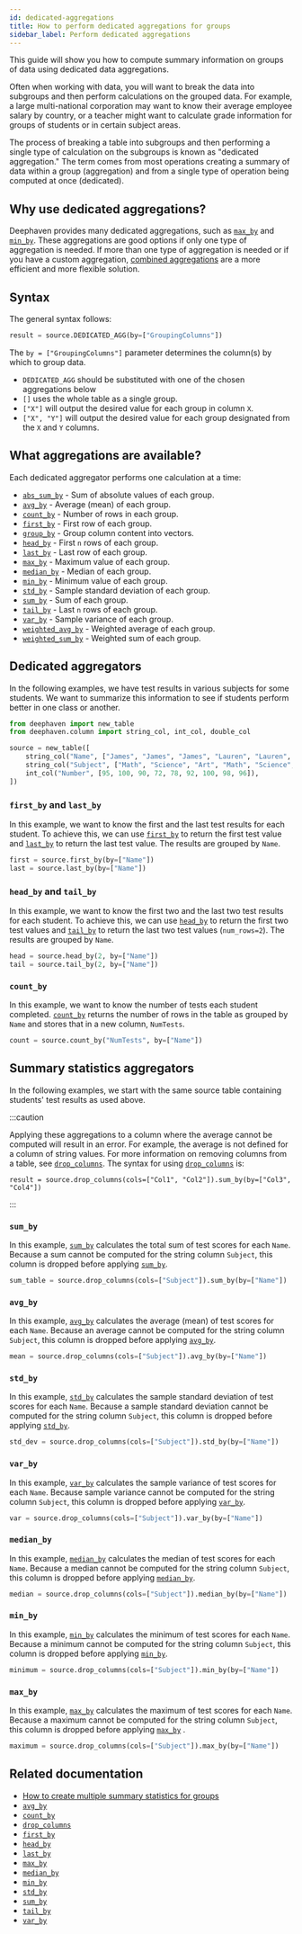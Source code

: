 ```yaml
---
id: dedicated-aggregations
title: How to perform dedicated aggregations for groups
sidebar_label: Perform dedicated aggregations
---
```


This guide will show you how to compute summary information on groups of data using dedicated data aggregations.

Often when working with data, you will want to break the data into subgroups and then perform calculations on the grouped data. For example, a large multi-national corporation may want to know their average employee salary by country, or a teacher might want to calculate grade information for groups of students or in certain subject areas.

The process of breaking a table into subgroups and then performing a single type of calculation on the subgroups is known as "dedicated aggregation." The term comes from most operations creating a summary of data within a group (aggregation) and from a single type of operation being computed at once (dedicated).

## Why use dedicated aggregations?

Deephaven provides many dedicated aggregations, such as [`max_by`](../reference/table-operations/group-and-aggregate/maxBy.md) and [`min_by`](../reference/table-operations/group-and-aggregate/minBy.md). These aggregations are good options if only one type of aggregation is needed. If more than one type of aggregation is needed or if you have a custom aggregation, [combined aggregations](./combined-aggregations.md) are a more efficient and more flexible solution.

## Syntax

The general syntax follows:

```python skip-test
result = source.DEDICATED_AGG(by=["GroupingColumns"])
```

The `by = ["GroupingColumns"]` parameter determines the column(s) by which to group data.

- `DEDICATED_AGG` should be substituted with one of the chosen aggregations below
- `[]` uses the whole table as a single group.
- `["X"]` will output the desired value for each group in column `X`.
- `["X", "Y"]` will output the desired value for each group designated from the `X` and `Y` columns.

## What aggregations are available?

Each dedicated aggregator performs one calculation at a time:

- [`abs_sum_by`](../reference/table-operations/group-and-aggregate/AbsSumBy.md) - Sum of absolute values of each group.
- [`avg_by`](../reference/table-operations/group-and-aggregate/avgBy.md) - Average (mean) of each group.
- [`count_by`](../reference/table-operations/group-and-aggregate/countBy.md) - Number of rows in each group.
- [`first_by`](../reference/table-operations/group-and-aggregate/firstBy.md) - First row of each group.
- [`group_by`](../reference/table-operations/group-and-aggregate/groupBy.md) - Group column content into vectors.
- [`head_by`](../reference/table-operations/group-and-aggregate/headBy.md) - First `n` rows of each group.
- [`last_by`](../reference/table-operations/group-and-aggregate/lastBy.md) - Last row of each group.
- [`max_by`](../reference/table-operations/group-and-aggregate/maxBy.md) - Maximum value of each group.
- [`median_by`](../reference/table-operations/group-and-aggregate/medianBy.md) - Median of each group.
- [`min_by`](../reference/table-operations/group-and-aggregate/minBy.md) - Minimum value of each group.
- [`std_by`](../reference/table-operations/group-and-aggregate/stdBy.md) - Sample standard deviation of each group.
- [`sum_by`](../reference/table-operations/group-and-aggregate/sumBy.md) - Sum of each group.
- [`tail_by`](../reference/table-operations/group-and-aggregate/tailBy.md) - Last `n` rows of each group.
- [`var_by`](../reference/table-operations/group-and-aggregate/varBy.md) - Sample variance of each group.
- [`weighted_avg_by`](../reference/table-operations/group-and-aggregate/weighted-sum-by.md) - Weighted average of each group.
- [`weighted_sum_by`](../reference/table-operations/group-and-aggregate/weighted-sum-by.md) - Weighted sum of each group.

## Dedicated aggregators

In the following examples, we have test results in various subjects for some students. We want to summarize this information to see if students perform better in one class or another.

```python test-set=1
from deephaven import new_table
from deephaven.column import string_col, int_col, double_col

source = new_table([
    string_col("Name", ["James", "James", "James", "Lauren", "Lauren", "Lauren", "Zoey", "Zoey", "Zoey"]),
    string_col("Subject", ["Math", "Science", "Art", "Math", "Science", "Art", "Math", "Science", "Art"]),
    int_col("Number", [95, 100, 90, 72, 78, 92, 100, 98, 96]),
])
```

### `first_by` and `last_by`

In this example, we want to know the first and the last test results for each student. To achieve this, we can use [`first_by`](../reference/table-operations/group-and-aggregate/firstBy.md) to return the first test value and [`last_by`](../reference/table-operations/group-and-aggregate/lastBy.md) to return the last test value. The results are grouped by `Name`.

```python test-set=1 order=first,last
first = source.first_by(by=["Name"])
last = source.last_by(by=["Name"])
```

### `head_by` and `tail_by`

In this example, we want to know the first two and the last two test results for each student. To achieve this, we can use [`head_by`](../reference/table-operations/group-and-aggregate/headBy.md) to return the first two test values and [`tail_by`](../reference/table-operations/group-and-aggregate/tailBy.md) to return the last two test values (`num_rows=2`). The results are grouped by `Name`.

```python test-set=1 order=head,tail
head = source.head_by(2, by=["Name"])
tail = source.tail_by(2, by=["Name"])
```

### `count_by`

In this example, we want to know the number of tests each student completed. [`count_by`](../reference/table-operations/group-and-aggregate/countBy.md) returns the number of rows in the table as grouped by `Name` and stores that in a new column, `NumTests`.

```python test-set=1
count = source.count_by("NumTests", by=["Name"])
```

## Summary statistics aggregators

In the following examples, we start with the same source table containing students' test results as used above.

:::caution

Applying these aggregations to a column where the average cannot be computed will result in an error. For example, the average is not defined for a column of string values. For more information on removing columns from a table, see [`drop_columns`](../reference/table-operations/select/drop-columns.md). The syntax for using [`drop_columns`](../reference/table-operations/select/drop-columns.md) is:

```
result = source.drop_columns(cols=["Col1", "Col2"]).sum_by(by=["Col3", "Col4"])
```

:::

### `sum_by`

In this example, [`sum_by`](../reference/table-operations/group-and-aggregate/sumBy.md) calculates the total sum of test scores for each `Name`. Because a sum cannot be computed for the string column `Subject`, this column is dropped before applying [`sum_by`](../reference/table-operations/group-and-aggregate/sumBy.md).

```python test-set=1
sum_table = source.drop_columns(cols=["Subject"]).sum_by(by=["Name"])
```

### `avg_by`

In this example, [`avg_by`](../reference/table-operations/group-and-aggregate/avgBy.md) calculates the average (mean) of test scores for each `Name`. Because an average cannot be computed for the string column `Subject`, this column is dropped before applying [`avg_by`](../reference/table-operations/group-and-aggregate/avgBy.md).

```python test-set=1
mean = source.drop_columns(cols=["Subject"]).avg_by(by=["Name"])
```

### `std_by`

In this example, [`std_by`](../reference/table-operations/group-and-aggregate/stdBy.md) calculates the sample standard deviation of test scores for each `Name`. Because a sample standard deviation cannot be computed for the string column `Subject`, this column is dropped before applying [`std_by`](../reference/table-operations/group-and-aggregate/stdBy.md).

```python test-set=1
std_dev = source.drop_columns(cols=["Subject"]).std_by(by=["Name"])
```

### `var_by`

In this example, [`var_by`](../reference/table-operations/group-and-aggregate/varBy.md) calculates the sample variance of test scores for each `Name`. Because sample variance cannot be computed for the string column `Subject`, this column is dropped before applying [`var_by`](../reference/table-operations/group-and-aggregate/varBy.md).

```python test-set=1
var = source.drop_columns(cols=["Subject"]).var_by(by=["Name"])
```

### `median_by`

In this example, [`median_by`](../reference/table-operations/group-and-aggregate/medianBy.md) calculates the median of test scores for each `Name`. Because a median cannot be computed for the string column `Subject`, this column is dropped before applying [`median_by`](../reference/table-operations/group-and-aggregate/medianBy.md).

```python test-set=1
median = source.drop_columns(cols=["Subject"]).median_by(by=["Name"])
```

### `min_by`

In this example, [`min_by`](../reference/table-operations/group-and-aggregate/minBy.md) calculates the minimum of test scores for each `Name`. Because a minimum cannot be computed for the string column `Subject`, this column is dropped before applying [`min_by`](../reference/table-operations/group-and-aggregate/minBy.md).

```python test-set=1
minimum = source.drop_columns(cols=["Subject"]).min_by(by=["Name"])
```

### `max_by`

In this example, [`max_by`](../reference/table-operations/group-and-aggregate/maxBy.md) calculates the maximum of test scores for each `Name`. Because a maximum cannot be computed for the string column `Subject`, this column is dropped before applying [`max_by`](../reference/table-operations/group-and-aggregate/maxBy.md) .

```python test-set=1
maximum = source.drop_columns(cols=["Subject"]).max_by(by=["Name"])
```

## Related documentation

- [How to create multiple summary statistics for groups](./combined-aggregations.md)
- [`avg_by`](../reference/table-operations/group-and-aggregate/avgBy.md)
- [`count_by`](../reference/table-operations/group-and-aggregate/countBy.md)
- [`drop_columns`](../reference/table-operations/select/drop-columns.md)
- [`first_by`](../reference/table-operations/group-and-aggregate/firstBy.md)
- [`head_by`](../reference/table-operations/group-and-aggregate/headBy.md)
- [`last_by`](../reference/table-operations/group-and-aggregate/lastBy.md)
- [`max_by`](../reference/table-operations/group-and-aggregate/maxBy.md)
- [`median_by`](../reference/table-operations/group-and-aggregate/medianBy.md)
- [`min_by`](../reference/table-operations/group-and-aggregate/minBy.md)
- [`std_by`](../reference/table-operations/group-and-aggregate/stdBy.md)
- [`sum_by`](../reference/table-operations/group-and-aggregate/sumBy.md)
- [`tail_by`](../reference/table-operations/group-and-aggregate/tailBy.md)
- [`var_by`](../reference/table-operations/group-and-aggregate/varBy.md)

